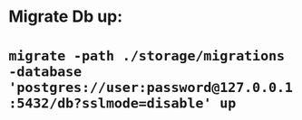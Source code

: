 # Migrate Db up:
# ```migrate -path ./storage/migrations -database 'postgres://user:password@127.0.0.1:5432/db?sslmode=disable' up```
